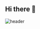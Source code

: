 ## Hi there 👋

![header](https://capsule-render.vercel.app/api?type=Venom&color=auto&height=300&section=header&text=taehun187%20&fontSize=90)
